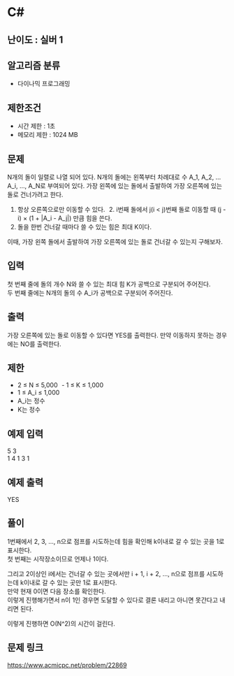 # C#

## 난이도 : 실버 1

## 알고리즘 분류
  - 다이나믹 프로그래밍

## 제한조건
  - 시간 제한 : 1초
  - 메모리 제한 : 1024 MB

## 문제
N개의 돌이 일렬로 나열 되어 있다. N개의 돌에는 왼쪽부터 차례대로 수 A_1, A_2, ... A_i, ..., A_N로 부여되어 있다. 가장 왼쪽에 있는 돌에서 출발하여 가장 오른쪽에 있는 돌로 건너가려고 한다.<br/>

  1. 항상 오른쪽으로만 이동할 수 있다.
  2. i번째 돌에서 j(i < j)번째 돌로 이동할 때 (j - i) × (1 + |A_i - A_j|) 만큼 힘을 쓴다.
  3. 돌을 한번 건너갈 때마다 쓸 수 있는 힘은 최대 K이다.

이때, 가장 왼쪽 돌에서 출발하여 가장 오른쪽에 있는 돌로 건너갈 수 있는지 구해보자.<br/>


## 입력
첫 번째 줄에 돌의 개수 N와 쓸 수 있는 최대 힘 K가 공백으로 구분되어 주어진다.<br/>
두 번째 줄에는 N개의 돌의 수 A_i가 공백으로 구분되어 주어진다.<br/>


## 출력
가장 오른쪽에 있는 돌로 이동할 수 있다면 YES를 출력한다. 만약 이동하지 못하는 경우에는 NO를 출력한다.<br/>


## 제한
  - 2 ≤ N ≤ 5,000
  - 1 ≤ K ≤ 1,000
  - 1 ≤ A_i ≤ 1,000
  - A_i는 정수
  - K는 정수


## 예제 입력
5 3<br/>
1 4 1 3 1<br/>


## 예제 출력
YES<br/>


## 풀이
1번째에서 2, 3, ..., n으로 점프를 시도하는데 힘을 확인해 k이내로 갈 수 있는 곳을 1로 표시한다.<br/>
첫 번째는 시작장소이므로 언제나 1이다.<br/>


그리고 2이상인 i에서는 건너갈 수 있는 곳에서만 i + 1, i + 2, ..., n으로 점프를 시도하는데 k이내로 갈 수 있는 곳만 1로 표시한다.<br/>
만약 현재 0이면 다음 장소를 확인한다.<br/>
이렇게 진행해가면서 n이 1인 경우면 도달할 수 있다로 결론 내리고 아니면 못간다고 내리면 된다.<br/>


이렇게 진행하면 O(N^2)의 시간이 걸린다.<br/>


## 문제 링크
https://www.acmicpc.net/problem/22869